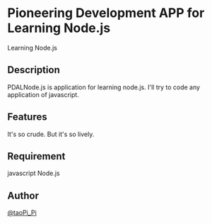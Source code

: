 # Pioneering Development APP for Learning Node.js
Learning Node.js

## Description
PDALNode.js is application for learning node.js.
I'll try to code any application of javascript.

## Features
It's so crude. But it's so lively.

## Requirement
javascript
Node.js

## Author
[@taoPi_Pi](https://twitter.com/taoPi_Pi)
